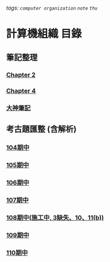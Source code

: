 ###### tags: `computer organization` `note` `thu` 
# 計算機組織 目錄

## 筆記整理
### [Chapter 2](/2bLoHpJmS9WU81IlOeBHvQ)
### [Chapter 4](/FDnhr3QiRYmejYfIOVdjzQ)
### [大神筆記](https://hackmd.io/@NTNUCSIE112/Archi109-2)

## 考古題匯整 (含解析)
### [104期中](/oe2X8NCFTQ6ciiR4sUzQbQ)
### [105期中](/5MTtNND-RgiDI_2JpAPeag)
### [106期中](/s4pybwT1QyeNTbR813CpGw)
### [107期中](/cL4p14RxSK-MwGsPXF-L7A)
### [108期中(施工中, 3缺失、10、11(b))](/zhVvKtvmQMeqSUutC74cyw)
### [109期中](/CVDmndbySGWI3HxWvO93Pg)
### [110期中](/jo5JJw6BTfqwp_Loaod3Gw)




